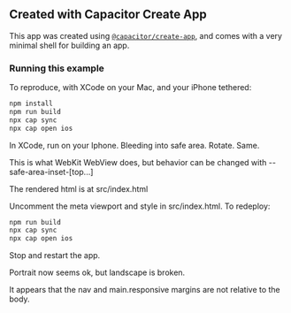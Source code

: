 ## Created with Capacitor Create App

This app was created using [`@capacitor/create-app`](https://github.com/ionic-team/create-capacitor-app),
and comes with a very minimal shell for building an app.

### Running this example

To reproduce, with XCode on your Mac, and your iPhone tethered:

```bash
npm install
npm run build
npx cap sync
npx cap open ios

```
In XCode, run on your Iphone. Bleeding into safe area. Rotate. Same.

This is what WebKit WebView does, but behavior can be changed with --safe-area-inset-[top...]

The rendered html is at src/index.html

Uncomment the meta viewport and style in src/index.html. To redeploy:

```bash
npm run build
npx cap sync
npx cap open ios

```
Stop and restart the app.

Portrait now seems ok, but landscape is broken.

It appears that the nav and main.responsive margins are not relative to the body.
